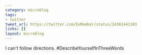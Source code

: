 ```yaml
---
category: microblog
tags:
- twitter
tweet_url: https://twitter.com/ExMember/status/24361441303
links: []
layout: microblog
---
```

I can't follow directions. #DescribeYourselfInThreeWords
